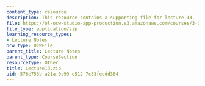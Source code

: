 ```yaml
---
content_type: resource
description: This resource contains a supporting file for lecture 13.
file: https://ol-ocw-studio-app-production.s3.amazonaws.com/courses/3-016-mathematics-for-materials-scientists-and-engineers-fall-2005/576e753ba21a0c99e5127c33feedd364_Lecture13.zip
file_type: application/zip
learning_resource_types:
- Lecture Notes
ocw_type: OCWFile
parent_title: Lecture Notes
parent_type: CourseSection
resourcetype: Other
title: Lecture13.zip
uid: 576e753b-a21a-0c99-e512-7c33feedd364
---
```

